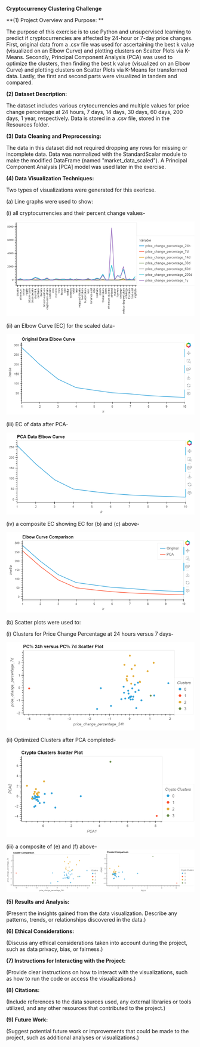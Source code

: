**Cryptocurrency Clustering Challenge**

**(1) Project Overview and Purpose: **

The purpose of this exercise is to use Python and unsupervised learning to predict if cryptocurrencies are affected by 24-hour or 7-day price changes. First, original data from a .csv file was used for ascertaining the best k value (visualized on an Elbow Curve) and plotting clusters on Scatter Plots via K-Means. Secondly, Principal Component Analysis (PCA) was used to optimize the clusters, then finding the best k value (visualized on an Elbow Curve) and plotting clusters on Scatter Plots via K-Means for transformed data. Lastly, the first and second parts were visualized in tandem and compared.


**(2) Dataset Description:** 

The dataset includes various crytocurrencies and multiple values for price change percentage at 24 hours, 7 days, 14 days, 30 days, 60 days, 200 days, 1 year, respectively. Data is stored in a .csv file, stored in the Resources folder.


**(3) Data Cleaning and Preprocessing:**

The data in this dataset did not required dropping any rows for missing or incomplete data. Data was normalized with the StandardScalar module to make the modified DataFrame (named "market_data_scaled"). A Principal Component Analysis [PCA] model was used later in the exercise.


**(4) Data Visualization Techniques:**

Two types of visualizations were generated for this exericse. 

(a) Line graphs were used to show:

(i) all cryptocurrencies and their percent change values-

![Cryptocurrencies](Output/one_df_market_data_line_graph.png)

(ii) an Elbow Curve [EC] for the scaled data-

![Scaled Data](Output/two_original_data_elbow_curve.png)

(iii) EC of data after PCA-

![PCA Data](Output/four_pca_data_elbow_curve.png)

(iv) a composite EC showing EC for (b) and (c) above-

![EC Composite](Output/six_elbow_curve_comparison.png)


(b) Scatter plots were used to:

(i) Clusters for Price Change Percentage at 24 hours versus 7 days-

![24 v. 7 Clusters](Output/three_df_market_data_scaled_predictions_scatter_plot.png)

(ii) Optimized Clusters after PCA completed-

![Optimized Clusters](Output/five_crypto_clusters_scatter_plot.png)

(iii) a composite of (e) and (f) above-
![Clusters Side by Side](Output/seven_cluster_comparison.png)



**(5) Results and Analysis:**

(Present the insights gained from the data visualization. Describe any patterns, trends, or relationships discovered in the data.)


**(6) Ethical Considerations:**

(Discuss any ethical considerations taken into account during the project, such as data privacy, bias, or fairness.)


**(7) Instructions for Interacting with the Project:**

(Provide clear instructions on how to interact with the visualizations, such as how to run the code or access the visualizations.)


**(8) Citations:**

(Include references to the data sources used, any external libraries or tools utilized, and any other resources that contributed to the project.)


**(9) Future Work:**

(Suggest potential future work or improvements that could be made to the project, such as additional analyses or visualizations.)





